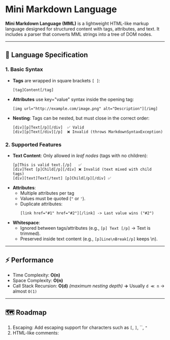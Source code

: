 # Mini Markdown Language

**Mini Markdown Language (MML)** is a lightweight HTML-like markup language designed for structured content with tags,
attributes, and text. It includes a parser that converts MML strings into a tree of DOM nodes.

---

## 📜 Language Specification

### 1. Basic Syntax
- **Tags** are wrapped in square brackets `[ ]`:  
   ```
   [tag]Content[/tag]  
   ```
- **Attributes** use key="value" syntax inside the opening tag:
   ```
   [img url="http://example.com/image.png" alt="Description"][/img]
   ```
- **Nesting**: Tags can be nested, but must close in the correct order:
   ```
   [div][p]Text[/p][/div]  ✅ Valid  
   [div][p]Text[/div][/p]  ❌ Invalid (throws MarkdownSyntaxException)  
   ```

### 2. Supported Features
- **Text Content**: Only allowed in _leaf nodes_ (tags with no children):
  ```
  [p]This is valid text.[/p]   ✅  
  [div]Text [p]Child[/p][/div] ❌ Invalid (text mixed with child tags)
  [div][text]Text[/text] [p]Child[/p][/div] ✅
  ```
- **Attributes**:
  - Multiple attributes per tag
  - Values must be quoted (`"` or `'`). 
  - Duplicate attributes:
    ```
    [link href="#1" href="#2"][/link] -> Last value wins ("#2")
    ```
- **Whitespace**:
  - Ignored between tags/attributes (e.g., `[p] Text [/p]` → Text is trimmed).
  - Preserved inside text content (e.g., `[p]Line\nBreak[/p]` keeps \n).

---

## ⚡ Performance
- Time Complexity: **O(n)**
- Space Complexity: **O(n)**
- Call Stack Recursion: **O(d)** _(maximum nesting depth)_ **→** Usually `d ≪ n` → almost `O(1)`

---

## 🗺️ Roadmap
1. Escaping: Add escaping support for characters such as `[`, `]`, ``, `"`
2. HTML-like comments: <!-- -->